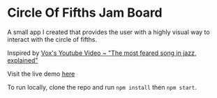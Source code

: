 # Circle Of Fifths Jam Board
A small app I created that provides the user with a highly visual way to interact with the circle of fifths.

Inspired by [Vox's Youtube Video ~ "The most feared song in jazz, explained"](https://www.youtube.com/watch?v=62tIvfP9A2w)

Visit the live demo [here](https://jakemartin1234.github.io/circle-of-fifths-jam-board/)

To run locally, clone the repo and run `npm install` then `npm start`.
